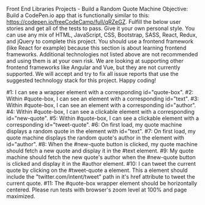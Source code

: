 Front End Libraries Projects - Build a Random Quote Machine
Objective: Build a CodePen.io app that is functionally similar to this: https://codepen.io/freeCodeCamp/full/qRZeGZ.
Fulfill the below user stories and get all of the tests to pass. Give it your own personal style.
You can use any mix of HTML, JavaScript, CSS, Bootstrap, SASS, React, Redux, and jQuery to complete this project. You should use a frontend framework (like React for example) because this section is about learning frontend frameworks. Additional technologies not listed above are not recommended and using them is at your own risk. We are looking at supporting other frontend frameworks like Angular and Vue, but they are not currently supported. We will accept and try to fix all issue reports that use the suggested technology stack for this project. Happy coding!

#1: I can see a wrapper element with a corresponding id="quote-box".
#2: Within #quote-box, I can see an element with a corresponding id="text".
#3: Within #quote-box, I can see an element with a corresponding id="author".
#4: Within #quote-box, I can see a clickable element with a corresponding id="new-quote".
#5: Within #quote-box, I can see a clickable element with a corresponding id="tweet-quote".
#6: On first load, my quote machine displays a random quote in the element with id="text".
#7: On first load, my quote machine displays the random quote's author in the element with id="author".
#8: When the #new-quote button is clicked, my quote machine should fetch a new quote and display it in the #text element.
#9: My quote machine should fetch the new quote's author when the #new-quote button is clicked and display it in the #author element.
#10: I can tweet the current quote by clicking on the #tweet-quote a element. This a element should include the "twitter.com/intent/tweet" path in it's href attribute to tweet the current quote.
#11: The #quote-box wrapper element should be horizontally centered. Please run tests with browser's zoom level at 100% and page maximized.
